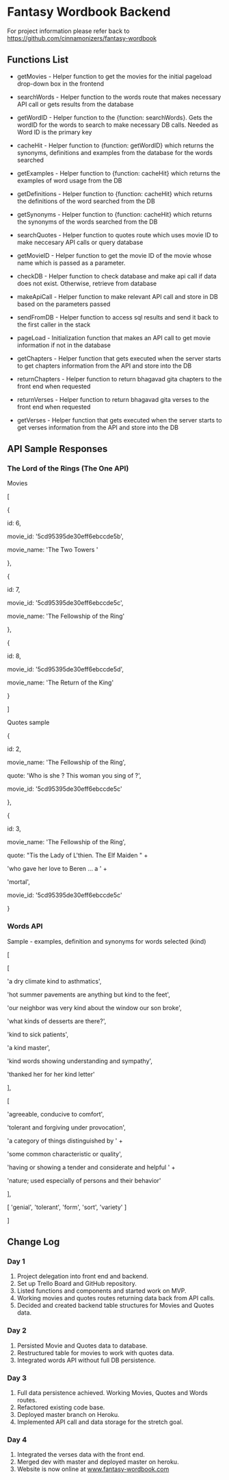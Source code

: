 # Fantasy Wordbook Backend

For project information please refer back to https://github.com/cinnamonizers/fantasy-wordbook

## Functions List

- getMovies - Helper function to get the movies for the initial pageload drop-down box in the frontend

- searchWords - Helper function to the words route that makes necessary API call or gets results from the database

- getWordID - Helper function to the {function: searchWords}. Gets the wordID for the words to search to make necessary DB calls. Needed as Word ID is the primary key

- cacheHit - Helper function to {function: getWordID} which returns the synonyms, definitions and examples from the database for the words searched

- getExamples - Helper function to {function: cacheHit} which returns the examples of word usage from the DB

- getDefinitions - Helper function to {function: cacheHit} which returns the definitions of the word searched from the DB

- getSynonyms - Helper function to {function: cacheHit} which returns the synonyms of the words searched from the DB

- searchQuotes - Helper function to quotes route which uses movie ID to make neccesary API calls or query database

- getMovieID - Helper function to get the movie ID of the movie whose name which is passed as a parameter.

- checkDB - Helper function to check database and make api call if data does not exist.
Otherwise, retrieve from database

- makeApiCall - Helper function to make relevant API call and store in DB based on the parameters passed

- sendFromDB - Helper function to access sql results and send it back to the first caller in the stack

- pageLoad - Initialization function that makes an API call to get movie information if not in the database

- getChapters - Helper function that gets executed when the server starts to get chapters information from the API and store into the DB

- returnChapters - Helper function to return bhagavad gita chapters to the front end when requested

- returnVerses - Helper function to return bhagavad gita verses to the front end when requested

- getVerses - Helper function that gets executed when the server starts to get verses information from the API and store into the DB

## API Sample Responses
### The Lord of the Rings (The One API)
Movies

[

{

id: 6,

movie_id: '5cd95395de30eff6ebccde5b',

movie_name: 'The Two Towers '

},

{

id: 7,

movie_id: '5cd95395de30eff6ebccde5c',

movie_name: 'The Fellowship of the Ring'

},

{

id: 8,

movie_id: '5cd95395de30eff6ebccde5d',

movie_name: 'The Return of the King'

}

]

Quotes sample

{

id: 2,

movie_name: 'The Fellowship of the Ring',

quote: 'Who is she ? This woman you sing of ?',

movie_id: '5cd95395de30eff6ebccde5c'

},

{

id: 3,

movie_name: 'The Fellowship of the Ring',

quote: "Tis the Lady of L'thien. The Elf Maiden " +

'who gave her love to Beren ... a ' +

'mortal',

movie_id: '5cd95395de30eff6ebccde5c'

}

### Words API
Sample - examples, definition and synonyms for words selected (kind)

[

[

'a dry climate kind to asthmatics',

'hot summer pavements are anything but kind to the feet',

'our neighbor was very kind about the window our son broke',

'what kinds of desserts are there?',

'kind to sick patients',

'a kind master',

'kind words showing understanding and sympathy',

'thanked her for her kind letter'

],

[

'agreeable, conducive to comfort',

'tolerant and forgiving under provocation',

'a category of things distinguished by ' +

'some common characteristic or quality',

'having or showing a tender and considerate and helpful ' +

'nature; used especially of persons and their behavior'

],

[ 'genial', 'tolerant', 'form', 'sort', 'variety' ]

]

## Change Log

### Day 1

1. Project delegation into front end and backend. 
2. Set up Trello Board and GitHub repository.
3. Listed functions and components and started work on MVP.
4. Working movies and quotes routes returning data back from API calls.
5. Decided and created backend table structures for Movies and Quotes data.

### Day 2

1. Persisted Movie and Quotes data to database.
2. Restructured table for movies to work with quotes data. 
3. Integrated words API without full DB persistence.

### Day 3

1. Full data persistence achieved. Working Movies, Quotes and Words routes.
2. Refactored existing code base.
3. Deployed master branch on Heroku.
4. Implemented API call and data storage for the stretch goal.

### Day 4

1. Integrated the verses data with the front end.
2. Merged dev with master and deployed master on heroku.
3. Website is now online at www.fantasy-wordbook.com
